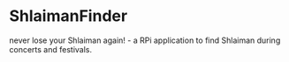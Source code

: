 # ShlaimanFinder
never lose your Shlaiman again! - a RPi application to find Shlaiman during concerts and festivals.
